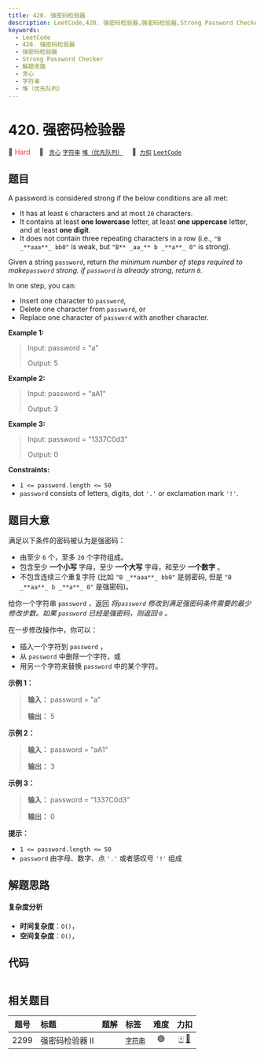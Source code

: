 ```yaml
---
title: 420. 强密码检验器
description: LeetCode,420. 强密码检验器,强密码检验器,Strong Password Checker,解题思路,贪心,字符串,堆（优先队列）
keywords:
  - LeetCode
  - 420. 强密码检验器
  - 强密码检验器
  - Strong Password Checker
  - 解题思路
  - 贪心
  - 字符串
  - 堆（优先队列）
---
```


# 420. 强密码检验器

🔴 <font color=#ff334b>Hard</font>&emsp; 🔖&ensp; [`贪心`](/tag/greedy.md) [`字符串`](/tag/string.md) [`堆（优先队列）`](/tag/heap-priority-queue.md)&emsp; 🔗&ensp;[`力扣`](https://leetcode.cn/problems/strong-password-checker) [`LeetCode`](https://leetcode.com/problems/strong-password-checker)

## 题目

A password is considered strong if the below conditions are all met:

  * It has at least `6` characters and at most `20` characters.
  * It contains at least **one lowercase** letter, at least **one uppercase** letter, and at least **one digit**.
  * It does not contain three repeating characters in a row (i.e., `"B _**aaa**_ bb0"` is weak, but `"B** _aa_** b _**a**_ 0"` is strong).

Given a string `password`, return _the minimum number of steps required to
make`password` strong. if `password` is already strong, return `0`._

In one step, you can:

  * Insert one character to `password`,
  * Delete one character from `password`, or
  * Replace one character of `password` with another character.



**Example 1:**

> Input: password = "a"
> 
> Output: 5

**Example 2:**

> Input: password = "aA1"
> 
> Output: 3

**Example 3:**

> Input: password = "1337C0d3"
> 
> Output: 0

**Constraints:**

  * `1 <= password.length <= 50`
  * `password` consists of letters, digits, dot `'.'` or exclamation mark `'!'`.


## 题目大意

满足以下条件的密码被认为是强密码：

  * 由至少 `6` 个，至多 `20` 个字符组成。
  * 包含至少 **一个小写** 字母，至少 **一个大写** 字母，和至少 **一个数字** 。
  * 不包含连续三个重复字符 (比如 `"B _**aaa**_ bb0"` 是弱密码, 但是 `"B _**aa**_ b _**a**_ 0"` 是强密码)。

给你一个字符串 `password` ，返回 _将`password` 修改到满足强密码条件需要的最少修改步数。如果 `password`
已经是强密码，则返回 `0` 。_

在一步修改操作中，你可以：

  * 插入一个字符到 `password` ，
  * 从 `password` 中删除一个字符，或
  * 用另一个字符来替换 `password` 中的某个字符。



**示例 1：**

> 
> 
> 
> 
> 
> **输入：** password = "a"
> 
> **输出：** 5
> 
> 

**示例 2：**

> 
> 
> 
> 
> 
> **输入：** password = "aA1"
> 
> **输出：** 3
> 
> 

**示例 3：**

> 
> 
> 
> 
> 
> **输入：** password = "1337C0d3"
> 
> **输出：** 0
> 
> 



**提示：**

  * `1 <= password.length <= 50`
  * `password` 由字母、数字、点 `'.'` 或者感叹号 `'!'` 组成


## 解题思路

#### 复杂度分析

- **时间复杂度**：`O()`，
- **空间复杂度**：`O()`，

## 代码

```javascript

```

## 相关题目

<!-- prettier-ignore -->
| 题号 | 标题 | 题解 | 标签 | 难度 | 力扣 |
| :------: | :------ | :------: | :------ | :------: | :------: |
| 2299 | 强密码检验器 II |  |  [`字符串`](/tag/string.md) | 🟢 | [🀄️](https://leetcode.cn/problems/strong-password-checker-ii) [🔗](https://leetcode.com/problems/strong-password-checker-ii) |